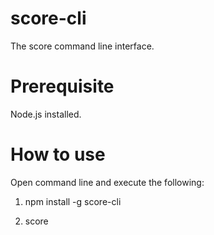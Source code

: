 # score-cli
The score command line interface.

# Prerequisite
Node.js installed.

# How to use
Open command line and execute the following:

1. npm install -g score-cli

2. score

